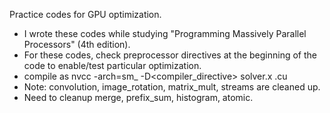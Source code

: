 Practice codes for GPU optimization.
- I wrote these codes while studying "Programming Massively Parallel Processors" (4th edition).
- For these codes, check preprocessor directives at the beginning of the code to enable/test particular optimization.
- compile as nvcc -arch=sm_<architecture> -D<compiler_directive> solver.x <program>.cu
- Note: convolution, image_rotation, matrix_mult, streams are cleaned up.
- Need to cleanup merge, prefix_sum, histogram, atomic.
